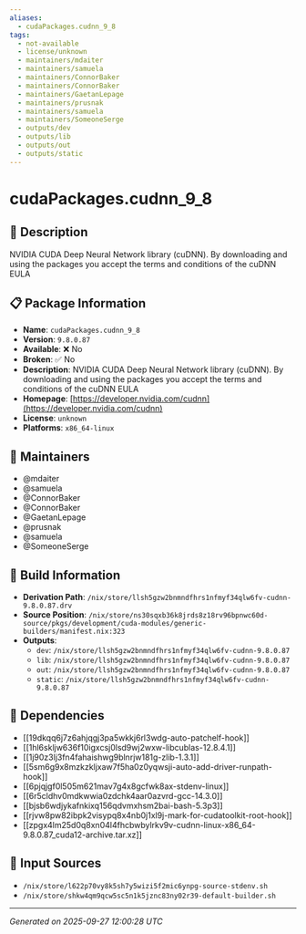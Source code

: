 ```yaml
---
aliases:
  - cudaPackages.cudnn_9_8
tags:
  - not-available
  - license/unknown
  - maintainers/mdaiter
  - maintainers/samuela
  - maintainers/ConnorBaker
  - maintainers/ConnorBaker
  - maintainers/GaetanLepage
  - maintainers/prusnak
  - maintainers/samuela
  - maintainers/SomeoneSerge
  - outputs/dev
  - outputs/lib
  - outputs/out
  - outputs/static
---
```


# cudaPackages.cudnn_9_8

## 📝 Description

NVIDIA CUDA Deep Neural Network library (cuDNN). By downloading and using the packages you accept the terms and conditions of the cuDNN EULA

## 📋 Package Information

- **Name**: `cudaPackages.cudnn_9_8`
- **Version**: `9.8.0.87`
- **Available**: ❌ No
- **Broken**: ✅ No
- **Description**: NVIDIA CUDA Deep Neural Network library (cuDNN). By downloading and using the packages you accept the terms and conditions of the cuDNN EULA
- **Homepage**: [https://developer.nvidia.com/cudnn](https://developer.nvidia.com/cudnn)
- **License**: `unknown`
- **Platforms**: `x86_64-linux`
## 👥 Maintainers

- @mdaiter
- @samuela
- @ConnorBaker
- @ConnorBaker
- @GaetanLepage
- @prusnak
- @samuela
- @SomeoneSerge


## 🔧 Build Information

- **Derivation Path**: `/nix/store/llsh5gzw2bnmndfhrs1nfmyf34qlw6fv-cudnn-9.8.0.87.drv`
- **Source Position**: `/nix/store/ns30sqxb36k8jrds8z18rv96bpnwc60d-source/pkgs/development/cuda-modules/generic-builders/manifest.nix:323`
- **Outputs**:
  - `dev`:  `/nix/store/llsh5gzw2bnmndfhrs1nfmyf34qlw6fv-cudnn-9.8.0.87`
  - `lib`:  `/nix/store/llsh5gzw2bnmndfhrs1nfmyf34qlw6fv-cudnn-9.8.0.87`
  - `out`:  `/nix/store/llsh5gzw2bnmndfhrs1nfmyf34qlw6fv-cudnn-9.8.0.87`
  - `static`:  `/nix/store/llsh5gzw2bnmndfhrs1nfmyf34qlw6fv-cudnn-9.8.0.87`

## 🔗 Dependencies

- [[19dkqq6j7z6ahjqgj3pa5wkkj6rl3wdg-auto-patchelf-hook]]
- [[1hl6skljw636f10igxcsj0lsd9wj2wxw-libcublas-12.8.4.1]]
- [[1j90z3lj3fn4fahaishwg9blnrjw181g-zlib-1.3.1]]
- [[5sm6g9x8mzkzkljxaw7f5ha0z0yqwsji-auto-add-driver-runpath-hook]]
- [[6pjqjgf0l505m621mav7g4x8gcfwk8ax-stdenv-linux]]
- [[6r5cldhv0mdkwwia0zdchk4aar0azvrd-gcc-14.3.0]]
- [[bjsb6wdjykafnkixq156qdvmxhsm2bai-bash-5.3p3]]
- [[rjvw8pw82ibpk2visypq8x4nb0j1xl9j-mark-for-cudatoolkit-root-hook]]
- [[zpgx4lm25d0q8xn04l4fhcbwbylrkv9v-cudnn-linux-x86_64-9.8.0.87_cuda12-archive.tar.xz]]

## 📁 Input Sources

- `/nix/store/l622p70vy8k5sh7y5wizi5f2mic6ynpg-source-stdenv.sh`
- `/nix/store/shkw4qm9qcw5sc5n1k5jznc83ny02r39-default-builder.sh`

---
*Generated on 2025-09-27 12:00:28 UTC*
